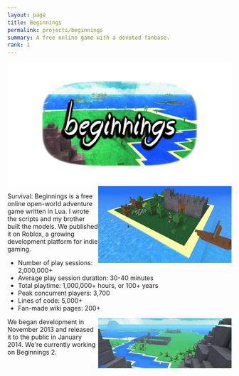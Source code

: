 ```yaml
---
layout: page
title: Beginnings
permalink: projects/beginnings
summary: A free online game with a devoted fanbase.
rank: 1
---
```


<img src="/public/images/beginnings-header.png">

<img src="/public/images/beginnings-screenshot-2.png" width="300" align="right">

Survival: Beginnings is a free online open-world adventure game written in Lua. I wrote the scripts and my brother built the models. We published it on Roblox, a growing development platform for indie gaming.

* Number of play sessions: 2,000,000+
* Average play session duration: 30-40 minutes
* Total playtime: 1,000,000+ hours, or 100+ years
* Peak concurrent players: 3,700
* Lines of code: 5,000+
* Fan-made wiki pages: 200+

<img src="/public/images/beginnings-screenshot-1.png" width="300" align="right">

We began development in November 2013 and released it to the public in January 2014. We're currently working on Beginnings 2.